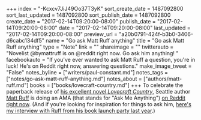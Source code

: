 +++
index = "-Kcxcv7JiJ49Oo37T3yK"
sort_create_date = 1487092800
sort_last_updated = 1487092800
sort_publish_date = 1487092800
create_date = "2017-02-14T09:20:00-08:00"
publish_date = "2017-02-14T09:20:00-08:00"
date = "2017-02-14T09:20:00-08:00"
last_updated = "2017-02-14T09:20:00-08:00"
preview_url = "a20b0791-424f-b3b0-3406-d6cabc134df5"
name = "Go ask Matt Ruff anything"
title = "Go ask Matt Ruff anything"
type = "Note"
link = ""
shareimage = ""
twitterauto = "Novelist @bymattruff is on @reddit right now. Go ask him anything! "
facebookauto = "If you've ever wanted to ask Matt Ruff a question, you're in luck! He's on Reddit right now, answering questions."
make_image_tweet = "False"
notes_byline = ["writers/paul-constant.md"]
notes_tags = ["notes/go-ask-matt-ruff-anything.md"]
notes_about = ["authors/matt-ruff.md"]
books = ["books/lovecraft-country.md"]
+++
To celebrate the paperback release of [his excellent novel *Lovecraft Country*](http://www.seattlereviewofbooks.com/reviews/caught-after-dark-in-lovecraft-country/), Seattle author [Matt Ruff](http://www.seattlereviewofbooks.com/authors/matt-ruff/) is doing an AMA (that stands for "Ask Me Anything") [on Reddit right now](https://www.reddit.com/r/books/comments/5u0x3i/titleim_matt_ruff_author_of_lovecraft_country_bad/). (And if you're looking for inspiration for things to ask him, [here's my interview with Ruff from his book launch party last year](http://www.seattlereviewofbooks.com/notes/2016/02/18/talking-with-matt-ruff-about-science-fictions-racist-past/).)